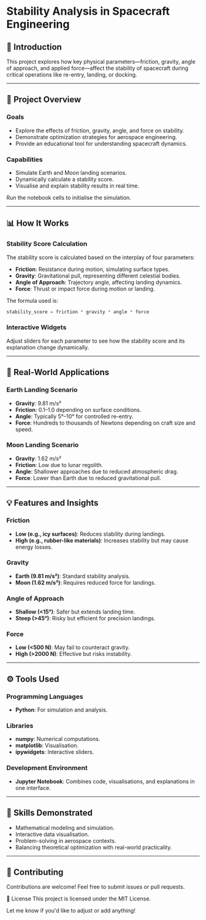 # Stability Analysis in Spacecraft Engineering

## 🚀 Introduction
This project explores how key physical parameters—friction, gravity, angle of approach, and applied force—affect the stability of spacecraft during critical operations like re-entry, landing, or docking.

---

## 🧶 Project Overview

### Goals
- Explore the effects of friction, gravity, angle, and force on stability.
- Demonstrate optimization strategies for aerospace engineering.
- Provide an educational tool for understanding spacecraft dynamics.

### Capabilities
- Simulate Earth and Moon landing scenarios.
- Dynamically calculate a stability score.
- Visualise and explain stability results in real time.

Run the notebook cells to initialise the simulation.

---

## 📊 How It Works

### Stability Score Calculation
The stability score is calculated based on the interplay of four parameters:

- **Friction**: Resistance during motion, simulating surface types.
- **Gravity**: Gravitational pull, representing different celestial bodies.
- **Angle of Approach**: Trajectory angle, affecting landing dynamics.
- **Force**: Thrust or impact force during motion or landing.

The formula used is:
```python
stability_score = friction * gravity * angle * force
```

### Interactive Widgets
Adjust sliders for each parameter to see how the stability score and its explanation change dynamically.

---

## 🌌 Real-World Applications

### Earth Landing Scenario
- **Gravity**: 9.81 m/s²
- **Friction**: 0.1–1.0 depending on surface conditions.
- **Angle**: Typically 5°–10° for controlled re-entry.
- **Force**: Hundreds to thousands of Newtons depending on craft size and speed.

### Moon Landing Scenario
- **Gravity**: 1.62 m/s²
- **Friction**: Low due to lunar regolith.
- **Angle**: Shallower approaches due to reduced atmospheric drag.
- **Force**: Lower than Earth due to reduced gravitational pull.

---

## 💡 Features and Insights

### Friction
- **Low (e.g., icy surfaces)**: Reduces stability during landings.
- **High (e.g., rubber-like materials)**: Increases stability but may cause energy losses.

### Gravity
- **Earth (9.81 m/s²)**: Standard stability analysis.
- **Moon (1.62 m/s²)**: Requires reduced force for landings.

### Angle of Approach
- **Shallow (<15°)**: Safer but extends landing time.
- **Steep (>45°)**: Risky but efficient for precision landings.

### Force
- **Low (<500 N)**: May fail to counteract gravity.
- **High (>2000 N)**: Effective but risks instability.

---

## ⚙️ Tools Used

### Programming Languages
- **Python**: For simulation and analysis.

### Libraries
- **numpy**: Numerical computations.
- **matplotlib**: Visualisation.
- **ipywidgets**: Interactive sliders.

### Development Environment
- **Jupyter Notebook**: Combines code, visualisations, and explanations in one interface.

---

## 🎯 Skills Demonstrated
- Mathematical modeling and simulation.
- Interactive data visualisation.
- Problem-solving in aerospace contexts.
- Balancing theoretical optimization with real-world practicality.

---

## 🤝 Contributing
Contributions are welcome! Feel free to submit issues or pull requests.



📄 License
This project is licensed under the MIT License.

Let me know if you'd like to adjust or add anything!
